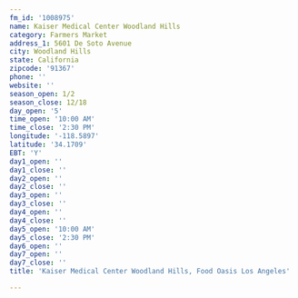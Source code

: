 ```yaml
---
fm_id: '1008975'
name: Kaiser Medical Center Woodland Hills
category: Farmers Market
address_1: 5601 De Soto Avenue
city: Woodland Hills
state: California
zipcode: '91367'
phone: ''
website: ''
season_open: 1/2
season_close: 12/18
day_open: '5'
time_open: '10:00 AM'
time_close: '2:30 PM'
longitude: '-118.5897'
latitude: '34.1709'
EBT: 'Y'
day1_open: ''
day1_close: ''
day2_open: ''
day2_close: ''
day3_open: ''
day3_close: ''
day4_open: ''
day4_close: ''
day5_open: '10:00 AM'
day5_close: '2:30 PM'
day6_open: ''
day7_open: ''
day7_close: ''
title: 'Kaiser Medical Center Woodland Hills, Food Oasis Los Angeles'

---
```

